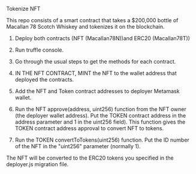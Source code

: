 Tokenize NFT

This repo consists of a smart contract that takes a $200,000 bottle of Macallan 78 Scotch Whiskey and tokenizes it on the blockchain.

1. Deploy both contracts (NFT (Macallan78N))and ERC20 (Macallan78T))

2. Run truffle console.

3. Go through the usual steps to get the methods for each contract.

4. IN THE NFT CONTRACT, MINT the NFT to the wallet address that deployed the contracts.

5. Add the NFT and Token contract addresses to deployer Metamask wallet. 

6. Run the NFT approve(address, uint256) function from the NFT owner (the deployer wallet address). Put the TOKEN contract address in the address parameter
and 1 in the uint256 field). This function gives the TOKEN contract address approval to convert NFT to tokens.

7. Run the TOKEN convertToTokens(uint256) function. Put the ID number of the NFT in the "uint256" parameter (normally 1).

The NFT will be converted to the ERC20 tokens you specified in the deployer.js migration file.
